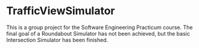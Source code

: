 # TrafficViewSimulator

This is a group project for the Software Engineering Practicum course. The final goal of a Roundabout Simulator has not been achieved, but the basic Intersection Simulator has been finished.
